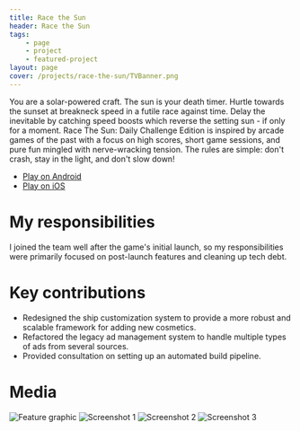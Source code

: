 ```yaml
---
title: Race the Sun
header: Race the Sun
tags: 
    - page
    - project
    - featured-project
layout: page
cover: /projects/race-the-sun/TVBanner.png
---
```


You are a solar-powered craft. The sun is your death timer. Hurtle towards the sunset at breakneck speed in a futile race against time. Delay the inevitable by catching speed boosts which reverse the setting sun - if only for a moment. Race The Sun: Daily Challenge Edition is inspired by arcade games of the past with a focus on high scores, short game sessions, and pure fun mingled with nerve-wracking tension. The rules are simple: don't crash, stay in the light, and don't slow down!

* [Play on Android](https://play.google.com/store/apps/details?id=com.flippfly.racethesun)
* [Play on iOS](https://apps.apple.com/us/app/race-the-sun-challenge-edition/id1454414817)

# My responsibilities
I joined the team well after the game's initial launch, so my responsibilities were primarily focused on post-launch features and cleaning up tech debt.

# Key contributions
* Redesigned the ship customization system to provide a more robust and  scalable framework for adding new cosmetics.
* Refactored the legacy ad management system to handle multiple types of ads from several sources.
* Provided consultation on setting up an automated build pipeline.

# Media
![Feature graphic](/projects/race-the-sun/TVBanner.png)
![Screenshot 1](/projects/race-the-sun/Screenshot01.png)
![Screenshot 2](/projects/race-the-sun/Screenshot03.png)
![Screenshot 3](/projects/race-the-sun/Screenshot04.png)